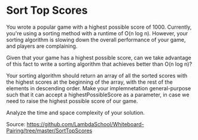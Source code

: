 # Sort Top Scores

You wrote a popular game with a highest possible score of 1000. Currently, you're using a sorting method with a runtime of O(n log n). However, your sorting algorithm is slowing down the overall performance of your game, and players are complaining.

Given that your game has a highest possible score, can we take advantage of this fact to write a sorting algorithm that achieves better than O(n log n)?

Your sorting algorithm should return an array of all the sorted scores with the highest scores at the beginning of the array, with the rest of the elements in descending order. Make your implemnetation general-purpose such that it can accept a highestPossibleScore as a parameter, in case we need to raise the highest possible score of our game.

Analyze the time and space complexity of your solution.

Source: https://github.com/LambdaSchool/Whiteboard-Pairing/tree/master/SortTopScores
